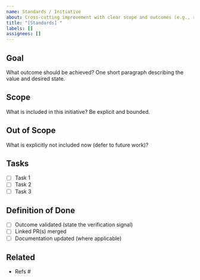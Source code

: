 ```yaml
---
name: Standards / Initiative
about: Cross-cutting improvement with clear scope and outcomes (e.g., repo standards, policies)
title: "[Standards] "
labels: []
assignees: []
---
```


## Goal
What outcome should be achieved? One short paragraph describing the value and desired state.

## Scope
What is included in this initiative? Be explicit and bounded.

## Out of Scope
What is explicitly not included now (defer to future work)?

## Tasks
- [ ] Task 1
- [ ] Task 2
- [ ] Task 3

## Definition of Done
- [ ] Outcome validated (state the verification signal)
- [ ] Linked PR(s) merged
- [ ] Documentation updated (where applicable)

## Related
- Refs #
